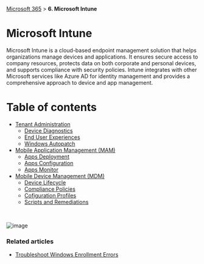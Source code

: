 [Microsoft 365](index.md#microsoft365) > **6. Microsoft Intune**

# Microsoft Intune
Microsoft Intune is a cloud-based endpoint management solution that helps organizations manage devices and applications. It ensures secure access to company resources, protects data on both corporate and personal devices, and supports compliance with security policies. Intune integrates with other Microsoft services like Azure AD for identity management and provides a comprehensive approach to device and app management.

# Table of contents
<!--ts-->
   * [Tenant Administration](m365-6-1-tenant-administration.md)
      * [Device Diagnostics](m365-6-1-tenant-administration.md#device-diagnostics)
      * [End User Experiences](m365-6-1-tenant-administration.md#end-user-experiences)
      * [Windows Autopatch](m365-6-1-tenant-administration.md#windows-autopatch)
   * [Mobile Application Management (MAM)](m365-6-2-mobile-application-management.md)
      * [Apps Deployment](m365-6-2-mobile-application-management.md#apps-deployment)
      * [Apps Configuration](m365-6-2-mobile-application-management.md#apps-configuration)
      * [Apps Monitor](m365-6-2-mobile-application-management.md#apps-monitor)
   * [Mobile Device Management (MDM)](m365-6-3-mobile-device-management.md)
     * [Device Lifecycle](m365-6-3-mobile-device-management.md#local)
     * [Compliance Policies](m365-6-3-mobile-device-management.md#public)
     * [Cofiguration Profiles](m365-6-3-mobile-device-management.md#public)
     * [Scripts and Remediations](m365-6-3-mobile-device-management.md#public)
<!--te-->

<br/>

![image](https://github.com/user-attachments/assets/10db6832-75e4-4408-88b5-b1e8e48f1972)

### Related articles
   * [Troubleshoot Windows Enrollment Errors](https://docs.microsoft.com/en-us/troubleshoot/mem/intune/troubleshoot-windows-enrollment-errors)

